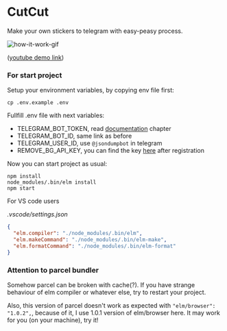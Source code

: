 # CutCut

Make your own stickers to telegram with easy-peasy process.

![how-it-work-gif](https://uc7fbbf6740778ca49fcc7f92103.previews.dropboxusercontent.com/p/orig/AAyIcs6s10lLymGXhXQ-DU-eb0B2HoIhyCx4Qf74lhfsE6lqVfVodk08qU2P_elzBAPI2TeEs57Fzws7a1UMYtQMN1KmgmGw-rteoohagDwT-anJG2sLgFlFTmap-ILZR20BEEiFXWvbyOblKJUEPukk8-uDiesvxXQVYpRa0A9QRL4UK7ddyUryH-HSUVUyT4wDpVqSFJA6N7C5jOLTR9ssw99fyPHBoZndDJ_AurVvD78WZkC41KwsfACa_tnNoSEQd-sPFmO-tBcQCXYFYfAX1fGsI6RXf5HsvdZm6nrf0c1l0IjXynpKmpo4q7Y-7xajrU6PUhAZ-a9T-UsBXbSel1vBE7BRacvc0aIv_kg9Sg/p.gif?fv_content=true&size_mode=5)

([youtube demo link](https://youtu.be/aBbs5pRoJXQ))

### For start project

Setup your environment variables, by copying env file first:

```
cp .env.example .env
```

Fullfill .env file with next variables:

- TELEGRAM_BOT_TOKEN, read [documentation](https://core.telegram.org/bots/api#authorizing-your-bot) chapter
- TELEGRAM_BOT_ID, same link as before
- TELEGRAM_USER_ID, use `@jsondumpbot` in telegram
- REMOVE_BG_API_KEY, you can find the key [here](https://www.remove.bg/profile#api-key) after registration

Now you can start project as usual:

```
npm install
node_modules/.bin/elm install
npm start
```

For VS code users

_.vscode/settings.json_

```json
{
  "elm.compiler": "./node_modules/.bin/elm",
  "elm.makeCommand": "./node_modules/.bin/elm-make",
  "elm.formatCommand": "./node_modules/.bin/elm-format"
}
```

### Attention to parcel bundler

Somehow parcel can be broken with cache(?). If you have strange behaviour of elm compiler or whatever else, try to restart your project.

Also, this version of parcel doesn't work as expected with `"elm/browser": "1.0.2",`, because of it, I use 1.0.1 version of elm/browser here. It may work for you (on your machine), try it!